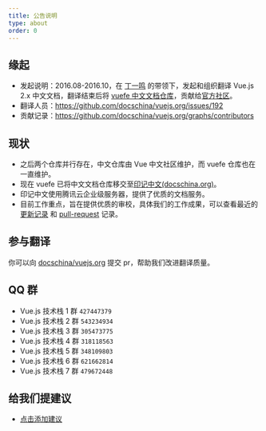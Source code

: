 ```yaml
---
title: 公告说明
type: about
order: 0
---
```


## 缘起

* 发起说明：2016.08-2016.10，在 [丁一鸣](https://github.com/dingyiming) 的带领下，发起和组织翻译 Vue.js 2.x 中文文档，翻译结束后将 [vuefe 中文文档仓库](https://github.com/vuefe/vuejs.org)，贡献给[官方社区](https://github.com/vuejs/cn.vuejs.org)。
* 翻译人员：https://github.com/docschina/vuejs.org/issues/192
* 贡献记录：https://github.com/docschina/vuejs.org/graphs/contributors

## 现状

* 之后两个仓库并行存在，中文仓库由 Vue 中文社区维护，而 vuefe 仓库也在一直维护。
* 现在 vuefe 已将中文文档仓库移交至[印记中文(docschina.org)](https://github.com/docschina/translator-guide)。
* 印记中文使用腾讯云企业级服务器，提供了优质的文档服务。
* 目前工作重点，旨在提供优质的审校，具体我们的工作成果，可以查看最近的 [更新记录](https://github.com/docschina/vuejs.org/blob/cn/UPDATE.md) 和 [pull-request](https://github.com/docschina/vuejs.org/pulls) 记录。

## 参与翻译
你可以向 [docschina/vuejs.org](https://github.com/docschina/vuejs.org) 提交 pr，帮助我们改进翻译质量。

## QQ 群

- Vue.js 技术栈 1 群 `427447379`
- Vue.js 技术栈 2 群 `543234934`
- Vue.js 技术栈 3 群 `305473775`
- Vue.js 技术栈 4 群 `318118563`
- Vue.js 技术栈 5 群 `348109803`
- Vue.js 技术栈 6 群 `621662814`
- Vue.js 技术栈 7 群 `479672448`

## 给我们提建议

- [点击添加建议](https://github.com/docschina/vuejs.org/issues)
